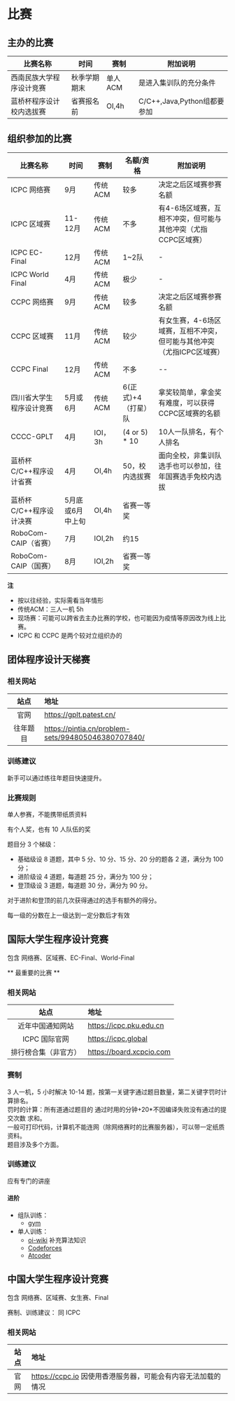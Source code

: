 # 比赛

## 主办的比赛

|比赛名称|时间|赛制|附加说明|
|-|-|-|-|
| 西南民族大学程序设计竞赛 | 秋季学期期末 | 单人ACM | 是进入集训队的充分条件 |
| 蓝桥杯程序设计校内选拔赛 | 省赛报名前 | OI,4h | C/C++,Java,Python组都要参加 |

## 组织参加的比赛
|比赛名称|时间|赛制|名额/资格|附加说明|
|-|-|-|-|-|
|ICPC 网络赛| 9月|传统ACM|较多|决定之后区域赛参赛名额|
|ICPC 区域赛|11-12月|传统ACM|不多|有4-6场区域赛，互相不冲突，但可能与其他冲突（尤指CCPC区域赛）|
|ICPC EC-Final|12月|传统ACM|1~2队|-|
|ICPC World Final|4月|传统ACM|极少|-|
|CCPC 网络赛|9月| 传统ACM |较多| 决定之后区域赛参赛名额                                       |
|CCPC 区域赛| 11月             | 传统ACM | 较少           | 有女生赛，4-6场区域赛，互相不冲突，但可能与其他冲突（尤指ICPC区域赛） |
| CCPC Final                  |12月| 传统ACM |不多|--|
| 四川省大学生程序设计竞赛 |5月或6月| 传统ACM |6(正式)+4（打星）队|拿奖较简单，拿金奖有难度，可以获得CCPC区域赛的名额|
|CCCC-GPLT|4月|IOI，3h|(4 or 5) * 10|10人一队排名，有个人排名|
|蓝桥杯C/C++程序设计省赛| 4月              | OI,4h   |50，校内选拔赛| 面向全校，非集训队选手也可以参加，往年国赛选手免校内选拔     |
| 蓝桥杯C/C++程序设计决赛 | 5月底或6月中上旬 | OI,4h   | 省赛一等奖     |                                                              |
| RoboCom-CAIP（省赛）        | 7月              | IOI,2h  | 约15           |                                                              |
| RoboCom-CAIP（国赛）        | 8月              | IOI,2h  | 省赛一等奖     |                                                              |

**注**

* 按以往经验，实际需看当年情形
* 传统ACM：三人一机 5h
* 现场赛：可能可以跨省去主办比赛的学校，也可能因为疫情等原因改为线上比赛。
* ICPC 和 CCPC 是两个较对立组织办的

##  团体程序设计天梯赛

### 相关网站

|   站点   | 地址                                               |
| :------: | :------------------------------------------------- |
|   官网   | https://gplt.patest.cn/                            |
| 往年题目 | https://pintia.cn/problem-sets/994805046380707840/ |

### 训练建议

新手可以通过练往年题目快速提升。

###  比赛规则

单人参赛，不能携带纸质资料

有个人奖，也有 10 人队伍的奖

题目分 3 个梯级：

- 基础级设 8 道题，其中 5 分、10 分、15 分、20 分的题各 2 道，满分为 100 分；
- 进阶级设 4 道题，每道题 25 分，满分为 100 分；
- 登顶级设 3 道题，每道题 30 分，满分为 90 分。

对于进阶和登顶的前几次获得通过的选手有额外的得分。

每一级的分数在上一级达到一定分数后才有效

## 国际大学生程序设计竞赛

包含 网络赛、区域赛、EC-Final、World-Final

** 最重要的比赛 **

### 相关网站

|         站点         | 地址                     |
| :------------------: | :----------------------- |
|   近年中国通知网站   | https://icpc.pku.edu.cn  |
|    ICPC 国际官网     | https://icpc.global      |
| 排行榜合集（非官方） | https://board.xcpcio.com |

### 赛制

3 人一机，5 小时解决 10-14 题，按第一关键字通过题目数量，第二关键字罚时计算排名。  
罚时的计算：所有道通过题目的 通过时用的分钟+20*不因编译失败没有通过的提交次数 求和。  
一般可打印代码，计算机不能连网（除网络赛时的比赛服务器），可以带一定纸质资料。  
题目涉及多个方面。  

### 训练建议

应有专门的讲座

#### 进阶

- 组队训练： 
    - [gym](https://codeforces.com/gyms)
- 单人训练：
    - [oi-wiki](https://oi-wiki.org) 补充算法知识
    - [Codeforces](https://codeforces.com)
    - [Atcoder](https://atcoder.jp)

## 中国大学生程序设计竞赛

包含 网络赛、区域赛、女生赛、Final

赛制、训练建议： 同 ICPC

### 相关网站

| 站点 | 地址                                                         |
| :--: | :----------------------------------------------------------- |
| 官网 | https://ccpc.io 因使用香港服务器，可能会有内容无法加载的情况 |
